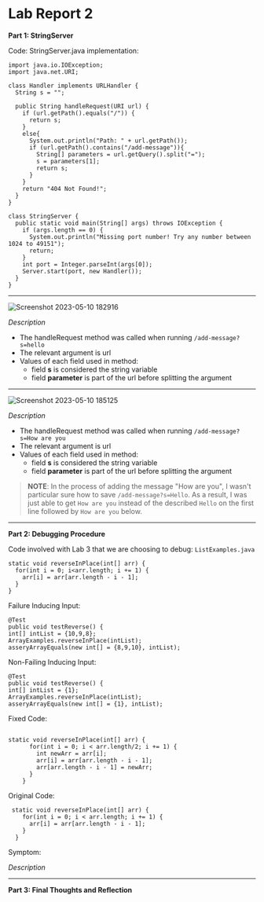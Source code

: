 # Lab Report 2

**Part 1: StringServer**

Code: StringServer.java implementation:

```
import java.io.IOException;
import java.net.URI;

class Handler implements URLHandler {
  String s = "";

  public String handleRequest(URI url) {
    if (url.getPath().equals("/")) {
      return s;
    }
    else{
      System.out.println("Path: " + url.getPath());
      if (url.getPath().contains("/add-message")){
        String[] parameters = url.getQuery().split("=");
        s = parameters[1];
        return s;
      }
    }
    return "404 Not Found!";
  }
}

class StringServer {
  public static void main(String[] args) throws IOException {
    if (args.length == 0) {
      System.out.println("Missing port number! Try any number between 1024 to 49151");
      return;
    }
    int port = Integer.parseInt(args[0]);
    Server.start(port, new Handler());
  }
}
```



---




![Screenshot 2023-05-10 182916](https://github.com/b1luu/cse15l-lab-reports/assets/120772535/65c2f6a0-b949-4061-ad66-504b8b8cb3ab)

*Description*
* The handleRequest method was called when running `/add-message?s=hello`
* The relevant argument is url
* Values of each field used in method:
  - field **s** is considered the string variable
  - field **parameter** is part of the url before splitting the argument

---

![Screenshot 2023-05-10 185125](https://github.com/b1luu/cse15l-lab-reports/assets/120772535/bdd0c673-0742-45ec-994a-d64a9730803d)

*Description*
* The handleRequest method was called when running `/add-message?s=How are you`
* The relevant argument is url
* Values of each field used in method:
  - field **s** is considered the string variable
  - field **parameter** is part of the url before splitting the argument

>**NOTE**: In the process of adding the message "How are you", I wasn't particular sure how to save `/add-message?s=Hello`. As a result, I was just able to get `How are you` instead of the described `Hello` on the first line followed by `How are you` below. 

---

**Part 2: Debugging Procedure**

Code involved with Lab 3 that we are choosing to debug: `ListExamples.java`

```
static void reverseInPlace(int[] arr) {
  for(int i = 0; i<arr.length; i += 1) {
    arr[i] = arr[arr.length - i - 1];
  }
}
```

Failure Inducing Input:

```
@Test
public void testReverse() {
int[] intList = {10,9,8};
ArrayExamples.reverseInPlace(intList);
asseryArrayEquals(new int[] = {8,9,10}, intList);

```

Non-Failing Inducing Input:

```
@Test
public void testReverse() {
int[] intList = {1};
ArrayExamples.reverseInPlace(intList);
asseryArrayEquals(new int[] = {1}, intList);

```


Fixed Code:

```

static void reverseInPlace(int[] arr) {
      for(int i = 0; i < arr.length/2; i += 1) {
        int newArr = arr[i];
        arr[i] = arr[arr.length - i - 1];
        arr[arr.length - i - 1] = newArr;
      }
    }

```

Original Code:

```
 static void reverseInPlace(int[] arr) {
    for(int i = 0; i < arr.length; i += 1) {
      arr[i] = arr[arr.length - i - 1];
    }
  }
```

Symptom:


*Description*


---



**Part 3: Final Thoughts and Reflection**
